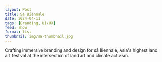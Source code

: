 ```yaml
---
layout: Post
title: Sa Biennale
date: 2024-04-11
tags: [Branding, UI/UX]
feed: show
format: list
thumbnail: img/sa-thumbnail.jpg
---
```


Crafting immersive branding and design for sā Biennale, Asia's highest land art festival at the intersection of land art and climate activism. 